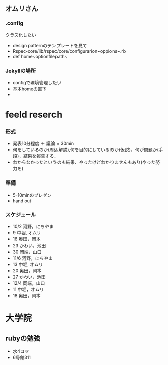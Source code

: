 オムリさん
----------

### .config

クラス化したい

-   design patternのテンプレートを見て
-   Rspec-core/lib/rspec/core/configurarion~oppions~.rb
-   def home~optionfilepath~

### Jekyllの場所

-   configで環境管理したい
-   基本homeの直下
-   

feeld reserch
=============

### 形式

-   発表10分程度 ＋ 議論 = 30min
-   何をしているのか(周辺解説),何を目的にしているのか(仮説)，何が問題か(手段)，結果を報告する．
-   わからなかったというのも結果．やったけどわかりませんもあり(やった努力を)

### 準備

-   5-10minのプレゼン
-   hand out

### スケジュール

-   10/2 河野，にちやま
-   9 中堀, オムリ
-   16 奥田，岡本
-   23 かわい，池田
-   30 岡端，山口
-   11/6 河野，にちやま
-   13 中堀, オムリ
-   20 奥田，岡本
-   27 かわい，池田
-   12/4 岡端，山口
-   11 中堀，オムリ
-   18 奥田，岡本

大学院
======

rubyの勉強
----------

-   水4コマ
-   6号館311

